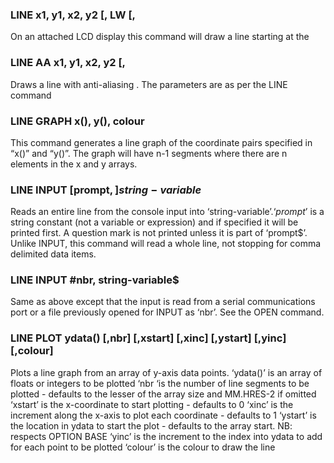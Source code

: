 

### LINE x1, y1, x2, y2 [, LW [,

On an attached LCD display this command will draw a line starting at the

### LINE AA x1, y1, x2, y2 [,

Draws a line with anti-aliasing . The parameters are as per the LINE command

### LINE GRAPH x(), y(), colour

This command generates a line graph of the coordinate pairs specified in “x()” and “y()”. The graph will have n-1 segments where there are n elements in the x and y arrays.

### LINE INPUT [prompt$,] string-variable$

Reads an entire line from the console input into ‘string-variable$’. ‘prompt$’ is a string constant (not a variable or expression) and if specified it will be printed first. A question mark is not printed unless it is part of ‘prompt$’. Unlike INPUT, this command will read a whole line, not stopping for comma delimited data items.

### LINE INPUT #nbr, string-variable$

Same as above except that the input is read from a serial communications port or a file previously opened for INPUT as ‘nbr’. See the OPEN command.

### LINE PLOT ydata() [,nbr] [,xstart] [,xinc] [,ystart] [,yinc] [,colour]

Plots a line graph from an array of y-axis data points. ‘ydata()’ is an array of floats or integers to be plotted ‘nbr ‘is the number of line segments to be plotted - defaults to the lesser of the array size and MM.HRES-2 if omitted ‘xstart’ is the x-coordinate to start plotting - defaults to 0 ‘xinc’ is the increment along the x-axis to plot each coordinate - defaults to 1 ‘ystart’ is the location in ydata to start the plot - defaults to the array start. NB: respects OPTION BASE ‘yinc’ is the increment to the index into ydata to add for each point to be plotted ‘colour’ is the colour to draw the line